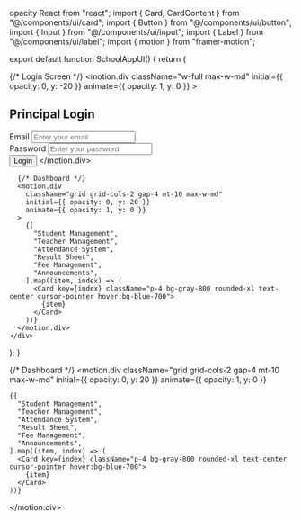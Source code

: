 opacity React from "react";
import { Card, CardContent } from "@/components/ui/card";
import { Button } from "@/components/ui/button";
import { Input } from "@/components/ui/input";
import { Label } from "@/components/ui/label";
import { motion } from "framer-motion";

export default function SchoolAppUI() {
  return (
    <div className="min-h-screen bg-gradient-to-b from-blue-900 to-black text-white flex flex-col items-center justify-center p-6">
      {/* Login Screen */}
      <motion.div
        className="w-full max-w-md"
        initial={{ opacity: 0, y: -20 }}
        animate={{ opacity: 1, y: 0 }}
      >
        <Card className="p-6 bg-gray-900 rounded-2xl shadow-lg">
          <h2 className="text-2xl font-bold text-center mb-4">Principal Login</h2>
          <div className="mb-4">
            <Label>Email</Label>
            <Input type="email" placeholder="Enter your email" className="mt-1" />
          </div>
          <div className="mb-4">
            <Label>Password</Label>
            <Input type="password" placeholder="Enter your password" className="mt-1" />
          </div>
          <Button className="w-full mt-4 bg-blue-600 hover:bg-blue-500">Login</Button>
        </Card>
      </motion.div>

      {/* Dashboard */}
      <motion.div
        className="grid grid-cols-2 gap-4 mt-10 max-w-md"
        initial={{ opacity: 0, y: 20 }}
        animate={{ opacity: 1, y: 0 }}
      >
        {[
          "Student Management",
          "Teacher Management",
          "Attendance System",
          "Result Sheet",
          "Fee Management",
          "Announcements",
        ].map((item, index) => (
          <Card key={index} className="p-4 bg-gray-800 rounded-xl text-center cursor-pointer hover:bg-blue-700">
            {item}
          </Card>
        ))}
      </motion.div>
    </div>
  );
}

  {/* Dashboard */}
  <motion.div
    className="grid grid-cols-2 gap-4 mt-10 max-w-md"
    initial={{ opacity: 0, y: 20 }}
    animate={{ opacity: 1, y: 0 }}
  >
    {[
      "Student Management",
      "Teacher Management",
      "Attendance System",
      "Result Sheet",
      "Fee Management",
      "Announcements",
    ].map((item, index) => (
      <Card key={index} className="p-4 bg-gray-800 rounded-xl text-center cursor-pointer hover:bg-blue-700">
        {item}
      </Card>
    ))}
  </motion.div>
</div>
